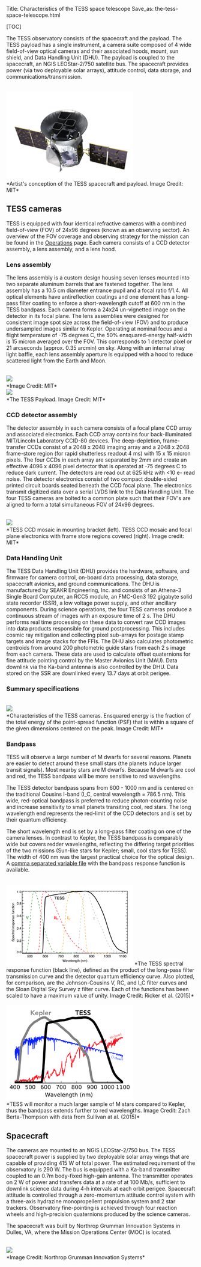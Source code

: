 Title: Characteristics of the TESS space telescope
Save_as: the-tess-space-telescope.html

[TOC]

The TESS observatory consists of the spacecraft and the payload. The TESS payload has a single instrument, a camera suite composed of 4 wide field-of-view optical cameras and their associated hoods, mount, sun shield, and Data Handling Unit (DHU). The payload is coupled to the spacecraft, an NGIS LEOStar-2/750 satellite bus. The spacecraft provides power (via two deployable solar arrays), attitude control, data storage, and communications/transmission. 


<br/>
<img class="img-responsive" style="max-width:67%;" src="images/mission/tess_spacecraft_cameras.jpg">
<br/>
*Artist's conception of the  TESS  spacecraft and payload. Image Credit: MIT*

## TESS cameras

TESS is equipped with four identical refractive cameras with a combined field-of-view (FOV) of 24x96 degrees (known as an observing sector). An overview of the FOV coverage and observing strategy for the mission can be found in the [Operations](operations.html) page. Each camera consists of a CCD detector assembly, a lens assembly, and a lens hood. 


### Lens assembly
The lens assembly is a custom design housing seven lenses mounted into two separate aluminum barrels that are fastened together. The lens assembly has a 10.5 cm diameter entrance pupil and a focal ratio  f/1.4. All optical elements have antireflection coatings and one element has a long-pass filter coating to enforce a short-wavelength cutoff at 600 nm in the  TESS  bandpass. Each camera forms a 24x24 un-vignetted image on the detector in its focal plane. The lens assemblies were designed for consistent image spot size across the field-of-view (FOV) and to produce undersampled images similar to  Kepler. Operating at nominal focus and a flight temperature of -75 degrees C, the 50% ensquared-energy half-width is 15 micron averaged over the FOV. This corresponds to 1 detector pixel or 21 arcseconds (approx. 0.35 arcmin) on sky. Along with an internal stray light baffle, each lens assembly aperture is equipped with a hood to reduce scattered light from the Earth and Moon. 


<br/>
<img class="img-responsive" style="max-width:67%;" src="images/mission/tess_camera.png">
<br/>
*Image Credit: MIT*


<br/>
<img class="img-responsive" style="max-width:75%;" src="images/mission/tess_lens_assembly.png">
<br/>
*The TESS Payload. Image Credit: MIT*

### CCD detector assembly

The detector assembly in each camera consists of a focal plane CCD array and associated electronics. Each CCD array contains four back-illuminated MIT/Lincoln Laboratory CCID-80 devices. The deep-depletion, frame-transfer CCDs consist of a 2048 x 2048 imaging array and a 2048 x 2048 frame-store region (for rapid shutterless readout 4 ms) with 15 x 15 micron pixels. The four CCDs in each array are separated by 2mm and create an effective 4096 x 4096 pixel detector that is operated at -75 degrees C to reduce dark current. The detectors are read out at 625 kHz with <10  e- read noise. The detector electronics consist of two compact double-sided printed circuit boards seated beneath the CCD focal plane. The electronics transmit digitized data over a serial LVDS link to the Data Handling Unit. The four TESS cameras are bolted to a common plate such that their FOV's are aligned to form a total simultaneous FOV of 24x96 degrees.



<br/>
<img class="img-responsive" style="max-width:90%;" src="images/mission/tess_detector_assembly.png">
<br/>
*TESS CCD mosaic in mounting bracket (left). TESS CCD mosaic and focal plane electronics with frame store regions covered (right). Image credit: MIT*

### Data Handling Unit
The TESS Data Handling Unit (DHU) provides the hardware, software, and firmware for camera control, on-board data processing, data storage, spacecraft avionics, and ground communications. The DHU is manufactured by SEAKR Engineering, Inc. and consists of an Athena-3 Single Board Computer, an RCC5 module, an FMC-Gen3 192 gigabyte solid state recorder (SSR), a low voltage power supply, and other ancillary components. During science operations, the four TESS cameras produce a continuous stream of images with an exposure time of 2 s. The DHU performs real time processing on these data to convert raw CCD images into data products responsible for ground postprocessing. This includes cosmic ray mitigation and collecting pixel sub-arrays for postage stamp targets and image stacks for the FFIs. The DHU also calculates photometric centroids from around 200 photometric guide stars from each 2 s image from each camera. These data are used to calculate offset quaternions for fine attitude pointing control by the Master Avionics Unit (MAU). Data downlink via the Ka-band antenna is also controlled by the DHU. Data stored on the SSR are downlinked every 13.7 days at orbit perigee.


### Summary specifications
<br/>
<img class="img-responsive" style="max-width:90%;" src="images/mission/tess_camera_specs.png">
<br/>
*Characteristics of the TESS cameras. Ensquared energy is the fraction of the total energy of the point-spread function (PSF) that is within a square of the given dimensions centered on the peak. Image Credit: MIT*


### Bandpass
TESS will observe a large number of M dwarfs for several reasons. Planets are easier to detect around these small stars (the planets induce larger transit signals). Most nearby stars are M dwarfs. Because M dwarfs are cool and red, the TESS bandpass will be more sensitive to red wavelengths. 

The TESS detector bandpass spans from 600 - 1000 nm and is centered on the traditional Cousins I-band (I_C, central wavelength  = 786.5 nm). This wide, red-optical bandpass is preferred to reduce photon-counting noise and increase sensitivity to small planets transiting cool, red stars. The long wavelength end represents the red-limit of the CCD detectors and is set by their quantum efficiency.

The short wavelength end is set by a long-pass filter coating on one of the camera lenses. In contrast to  Kepler, the TESS bandpass is comparably wide but covers redder wavelengths, reflecting the differing target priorities of the two missions (Sun-like stars for Kepler; small, cool stars for TESS). The width of 400 nm was the largest practical choice for the optical design. A [comma separated variable file](data/tess-response-function-v1.0.csv) with the bandpass response function is available.

<br/>
<img class="img-responsive" style="max-width:67%;" src="images/mission/tess_bandpass.png">
*The TESS spectral response function (black line), defined as the product of the long-pass filter transmission curve and the detector quantum efficiency curve. Also plotted, for comparison, are the Johnson-Cousins V, RC, and I_C filter curves and the Sloan Digital Sky Survey z filter curve. Each of the functions has been scaled to have a maximum value of unity. Image Credit: Ricker et al. (2015)*
<br/>



<br/>
<img class="img-responsive" style="max-width:67%;" src="images/mission/tess_vs_kepler_bandpass.png">
<br/>
*TESS will monitor a much larger sample of M stars compared to Kepler, thus the bandpass extends further to red wavelengths. Image Credit: Zach Berta-Thompson with data from Sullivan at al. (2015)*


## Spacecraft
The cameras are mounted to an NGIS LEOStar-2/750 bus. The TESS spacecraft power is supplied by two deployable solar array wings that are capable of providing 415 W of total power. The estimated requirement of the observatory is 290 W. The bus is equipped with a Ka-band transmitter coupled to an 0.7m body-fixed high-gain antenna. The transmitter operates on 2 W of power and transfers data at a rate of at 100 Mb/s, sufficient to downlink science data during 4-h intervals at each orbit perigee. Spacecraft attitude is controlled through a zero-momentum attitude control system with a three-axis hydrazine monopropellent propulsion system and 2 star trackers. Observatory fine-pointing is achieved through four reaction wheels and high-precision quaternions produced by the science cameras.

The spacecraft was built by Northrop Grumman Innovation Systems in Dulles, VA, where the Mission Operations Center (MOC) is located.

<br/>
<img class="img-responsive" style="max-width:67%;" src="images/mission/spacecraft_orbital.png">
<br/>
*Image Credit: Northrop Grumman Innovation Systems*


